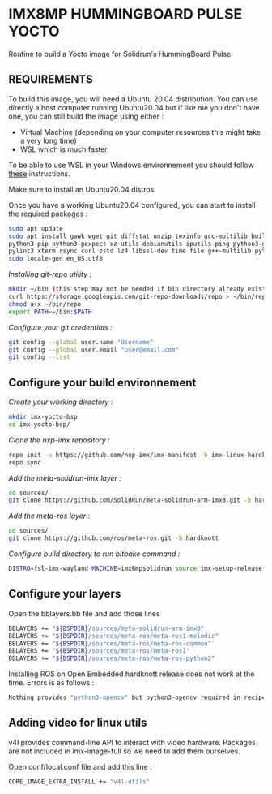 # IMX8MP HUMMINGBOARD PULSE YOCTO

Routine to build a Yocto image for Solidrun's HummingBoard Pulse

## REQUIREMENTS

To build this image, you will need a Ubuntu 20.04 distribution. You can use directly a host computer running Ubuntu20.04 but if like me you don't have one, you can still build the image using either :

* Virtual Machine (depending on your computer resources this might take a very long time)
* WSL which is much faster

 To be able to use WSL in your Windows environnement you should follow [these](https://learn.microsoft.com/fr-fr/windows/wsl/install) instructions.

Make sure to install an Ubuntu20.04 distros.

Once you have a working Ubuntu20.04 configured, you can start to install the required packages :

```bash
sudo apt update
sudo apt install gawk wget git diffstat unzip texinfo gcc-multilib build-essential chrpath socat cpio python python3 \
python3-pip python3-pexpect xz-utils debianutils iputils-ping python3-git python3-jinja2 libegl1-mesa libsdl1.2-dev \
pylint3 xterm rsync curl zstd lz4 libssl-dev time file g++-multilib python3-distutils liblz4-tool
sudo locale-gen en_US.utf8
```

*Installing git-repo utility :*

```bash
mkdir ~/bin (this step may not be needed if bin directory already exists)
curl https://storage.googleapis.com/git-repo-downloads/repo > ~/bin/repo
chmod a+x ~/bin/repo
export PATH=~/bin:$PATH
```

*Configure your git credentials :*

```bash
git config --global user.name "Username"
git config --global user.email "user@email.com"
git config --list
```

## Configure your build environnement

*Create your working directory :*

```bash
mkdir imx-yocto-bsp
cd imx-yocto-bsp/
```

*Clone the nxp-imx repository :*

```bash
repo init -u https://github.com/nxp-imx/imx-manifest -b imx-linux-hardknott -m imx-5.10.72-2.2.0.xml (branch and manifest were chosen according to the meta-solidrun-imx compatibility)
repo sync
```

*Add the meta-solidrun-imx layer :*

```bash
cd sources/
git clone https://github.com/SolidRun/meta-solidrun-arm-imx8.git -b hardknott-imx8mp
```

*Add the meta-ros layer :*

```bash
cd sources/
git clone https://github.com/ros/meta-ros.git -b hardknott
```

*Configure build directory to run bitbake command :*

```bash
DISTRO=fsl-imx-wayland MACHINE=imx8mpsolidrun source imx-setup-release.sh -b build/
```

## Configure your layers

Open the bblayers.bb file and add those lines

```bash
BBLAYERS += "${BSPDIR}/sources/meta-solidrun-arm-imx8"
BBLAYERS += "${BSPDIR}/sources/meta-ros/meta-ros1-melodic"
BBLAYERS += "${BSPDIR}/sources/meta-ros/meta-ros-common"
BBLAYERS += "${BSPDIR}/sources/meta-ros/meta-ros1"
BBLAYERS += "${BSPDIR}/sources/meta-ros/meta-ros-python2"
```

Installing ROS on Open Embedded hardknott release does not work at the time. Errors is as follows :

```bash
Nothing provides "python3-opencv" but python3-opencv required in recipe imx-image-full
```

## Adding video for linux utils 

v4l provides command-line API to interact with video hardware. Packages are not included in imx-image-full so we need to add them ourselves.

Open conf/local.conf file and add this line :

```bash
CORE_IMAGE_EXTRA_INSTALL += "v4l-utils"
```
